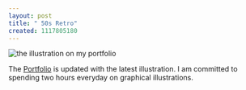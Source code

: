 ```yaml
--- 
layout: post
title: " 50s Retro"
created: 1117805180
---
```

<img src="/images/illustration_antique_portfolio_blog.png" alt="the illustration on my portfolio"/>

The <a href="http://www.nimbupani.com/portfolio/archives/2005/06/03/retro_art.php">Portfolio</a> is updated with the latest illustration. I am committed to spending two hours everyday on graphical illustrations.
